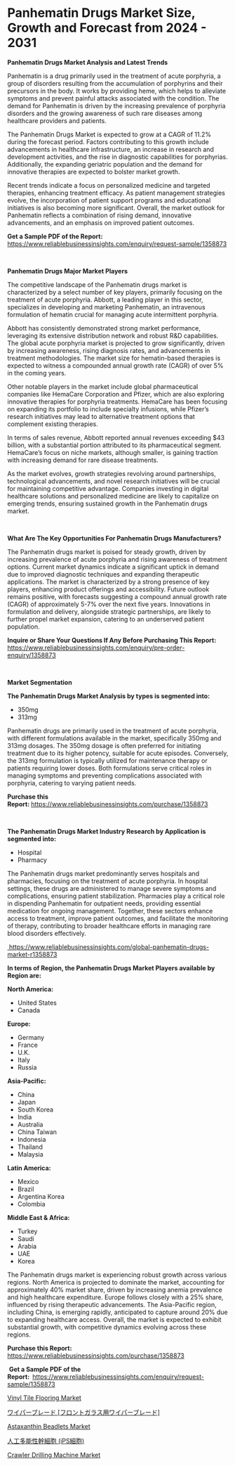 <p><h1>Panhematin Drugs Market Size, Growth and Forecast from 2024 - 2031</h1></p><p><strong>Panhematin Drugs Market Analysis and Latest Trends</strong></p>
<p><p>Panhematin is a drug primarily used in the treatment of acute porphyria, a group of disorders resulting from the accumulation of porphyrins and their precursors in the body. It works by providing heme, which helps to alleviate symptoms and prevent painful attacks associated with the condition. The demand for Panhematin is driven by the increasing prevalence of porphyria disorders and the growing awareness of such rare diseases among healthcare providers and patients.</p><p>The Panhematin Drugs Market is expected to grow at a CAGR of 11.2% during the forecast period. Factors contributing to this growth include advancements in healthcare infrastructure, an increase in research and development activities, and the rise in diagnostic capabilities for porphyrias. Additionally, the expanding geriatric population and the demand for innovative therapies are expected to bolster market growth.</p><p>Recent trends indicate a focus on personalized medicine and targeted therapies, enhancing treatment efficacy. As patient management strategies evolve, the incorporation of patient support programs and educational initiatives is also becoming more significant. Overall, the market outlook for Panhematin reflects a combination of rising demand, innovative advancements, and an emphasis on improved patient outcomes.</p></p>
<p><strong>Get a Sample PDF of the Report:&nbsp;</strong> <a href="https://www.reliablebusinessinsights.com/enquiry/request-sample/1358873">https://www.reliablebusinessinsights.com/enquiry/request-sample/1358873</a></p>
<p>&nbsp;</p>
<p><strong>Panhematin Drugs Major Market Players</strong></p>
<p><p>The competitive landscape of the Panhematin drugs market is characterized by a select number of key players, primarily focusing on the treatment of acute porphyria. Abbott, a leading player in this sector, specializes in developing and marketing Panhematin, an intravenous formulation of hematin crucial for managing acute intermittent porphyria.</p><p>Abbott has consistently demonstrated strong market performance, leveraging its extensive distribution network and robust R&D capabilities. The global acute porphyria market is projected to grow significantly, driven by increasing awareness, rising diagnosis rates, and advancements in treatment methodologies. The market size for hematin-based therapies is expected to witness a compounded annual growth rate (CAGR) of over 5% in the coming years.</p><p>Other notable players in the market include global pharmaceutical companies like HemaCare Corporation and Pfizer, which are also exploring innovative therapies for porphyria treatments. HemaCare has been focusing on expanding its portfolio to include specialty infusions, while Pfizer’s research initiatives may lead to alternative treatment options that complement existing therapies. </p><p>In terms of sales revenue, Abbott reported annual revenues exceeding $43 billion, with a substantial portion attributed to its pharmaceutical segment. HemaCare’s focus on niche markets, although smaller, is gaining traction with increasing demand for rare disease treatments.</p><p>As the market evolves, growth strategies revolving around partnerships, technological advancements, and novel research initiatives will be crucial for maintaining competitive advantage. Companies investing in digital healthcare solutions and personalized medicine are likely to capitalize on emerging trends, ensuring sustained growth in the Panhematin drugs market.</p></p>
<p>&nbsp;</p>
<p><strong>What Are The Key Opportunities For Panhematin Drugs Manufacturers?</strong></p>
<p><p>The Panhematin drugs market is poised for steady growth, driven by increasing prevalence of acute porphyria and rising awareness of treatment options. Current market dynamics indicate a significant uptick in demand due to improved diagnostic techniques and expanding therapeutic applications. The market is characterized by a strong presence of key players, enhancing product offerings and accessibility. Future outlook remains positive, with forecasts suggesting a compound annual growth rate (CAGR) of approximately 5-7% over the next five years. Innovations in formulation and delivery, alongside strategic partnerships, are likely to further propel market expansion, catering to an underserved patient population.</p></p>
<p><strong>Inquire or Share Your Questions If Any Before Purchasing This Report:</strong> <a href="https://www.reliablebusinessinsights.com/enquiry/pre-order-enquiry/1358873">https://www.reliablebusinessinsights.com/enquiry/pre-order-enquiry/1358873</a></p>
<p>&nbsp;</p>
<p><strong>Market Segmentation</strong></p>
<p><strong>The Panhematin Drugs Market Analysis by types is segmented into:</strong></p>
<p><ul><li>350mg</li><li>313mg</li></ul></p>
<p><p>Panhematin drugs are primarily used in the treatment of acute porphyria, with different formulations available in the market, specifically 350mg and 313mg dosages. The 350mg dosage is often preferred for initiating treatment due to its higher potency, suitable for acute episodes. Conversely, the 313mg formulation is typically utilized for maintenance therapy or patients requiring lower doses. Both formulations serve critical roles in managing symptoms and preventing complications associated with porphyria, catering to varying patient needs.</p></p>
<p><strong>Purchase this Report:&nbsp;</strong><a href="https://www.reliablebusinessinsights.com/purchase/1358873">https://www.reliablebusinessinsights.com/purchase/1358873</a></p>
<p>&nbsp;</p>
<p><strong>The Panhematin Drugs Market Industry Research by Application is segmented into:</strong></p>
<p><ul><li>Hospital</li><li>Pharmacy</li></ul></p>
<p><p>The Panhematin drugs market predominantly serves hospitals and pharmacies, focusing on the treatment of acute porphyria. In hospital settings, these drugs are administered to manage severe symptoms and complications, ensuring patient stabilization. Pharmacies play a critical role in dispending Panhematin for outpatient needs, providing essential medication for ongoing management. Together, these sectors enhance access to treatment, improve patient outcomes, and facilitate the monitoring of therapy, contributing to broader healthcare efforts in managing rare blood disorders effectively.</p></p>
<p><a href="https://www.reliablebusinessinsights.com/global-panhematin-drugs-market-r1358873">&nbsp;https://www.reliablebusinessinsights.com/global-panhematin-drugs-market-r1358873</a></p>
<p><strong>In terms of Region, the Panhematin Drugs Market Players available by Region are:</strong></p>
<p>
    <p> <strong> North America: </strong>
        <ul>
            <li>United States</li>
            <li>Canada</li>
        </ul>
        </p> 
    <p> <strong> Europe: </strong>
        <ul>
            <li>Germany</li>
            <li>France</li>
            <li>U.K.</li>
            <li>Italy</li>
            <li>Russia</li>
        </ul>
        </p> 
    <p> <strong> Asia-Pacific: </strong>
        <ul>
            <li>China</li>
            <li>Japan</li>
            <li>South Korea</li>
            <li>India</li>
            <li>Australia</li>
            <li>China Taiwan</li>
            <li>Indonesia</li>
            <li>Thailand</li>
            <li>Malaysia</li>
        </ul>
        </p> 
    <p> <strong> Latin America: </strong>
        <ul>
            <li>Mexico</li>
            <li>Brazil</li>
            <li>Argentina Korea</li>
            <li>Colombia</li>
        </ul>
        </p> 
    <p> <strong> Middle East & Africa: </strong>
        <ul>
            <li>Turkey</li>
            <li>Saudi</li>
            <li>Arabia</li>
            <li>UAE</li>
            <li>Korea</li>
        </ul>
    </p>
    </p>
<p><p>The Panhematin drugs market is experiencing robust growth across various regions. North America is projected to dominate the market, accounting for approximately 40% market share, driven by increasing anemia prevalence and high healthcare expenditure. Europe follows closely with a 25% share, influenced by rising therapeutic advancements. The Asia-Pacific region, including China, is emerging rapidly, anticipated to capture around 20% due to expanding healthcare access. Overall, the market is expected to exhibit substantial growth, with competitive dynamics evolving across these regions.</p></p>
<p><strong>Purchase this Report: </strong><a href="https://www.reliablebusinessinsights.com/purchase/1358873">https://www.reliablebusinessinsights.com/purchase/1358873</a></p>
<p>&nbsp;<strong>Get a Sample PDF of the Report:&nbsp;&nbsp;</strong><a href="https://www.reliablebusinessinsights.com/enquiry/request-sample/1358873">https://www.reliablebusinessinsights.com/enquiry/request-sample/1358873</a></p>
<p><strong></strong></p>
<p><p><a href="https://issuu.com/reportprime-2/docs/vinyl-tile-flooring-market-size-203_84ad90c055dcbb">Vinyl Tile Flooring Market</a></p><p><a href="https://medium.com/@mattgoldner2023/wiper-blade-windshield-wiper-blades-market-%E3%81%AF-%E3%82%B3%E3%82%B9%E3%83%88%E7%AE%A1%E7%90%86%E3%81%A8%E5%8A%B9%E7%8E%87%E5%90%91%E4%B8%8A%E3%82%92%E5%84%AA%E5%85%88%E3%81%97%E3%81%BE%E3%81%99-%E3%81%95%E3%82%89%E3%81%AB-%E5%A0%B1%E5%91%8A%E6%9B%B8%E3%81%AF%E5%B8%82%E5%A0%B4%E3%81%AE%E9%9C%80%E8%A6%81%E9%9D%A2%E3%81%A8%E4%BE%9B%E7%B5%A6%E9%9D%A2%E3%81%AE%E4%B8%A1%E6%96%B9%E3%82%92%E3%82%AB%E3%83%90%E3%83%BC%E3%81%97%E3%81%A6%E3%81%84%E3%81%BE%E3%81%99-b6d0430663d6">ワイパーブレード [フロントガラス用ワイパーブレード]</a></p><p><a href="https://issuu.com/reportprime-2/docs/astaxanthin-beadlets-market-size-20_f9e4e7c8fb85d7">Astaxanthin Beadlets Market</a></p><p><a href="https://medium.com/@mattgoldner2023/induced-pluripotent-stem-cells-ipsc-3bf721f33738">人工多能性幹細胞 (iPS細胞)</a></p><p><a href="https://www.linkedin.com/pulse/crawler-drilling-machine-market-trends-detailed-study-its-segmentation-2dcsf?trackingId=P4w8m0pdTc%2BnwHbS%2BlGaPw%3D%3D">Crawler Drilling Machine Market</a></p></p>